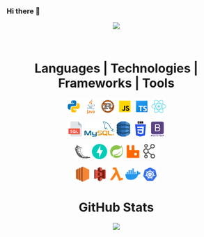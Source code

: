 ### Hi there 👋

<p align="center">
  <a href="https://www.linkedin.com/in/vinitkumar93/">
    <img src="https://img.shields.io/badge/LinkedIn-%230077B5.svg?&style=for-the-badge&logo=linkedin&logoColor=white" height=25>
  </a>
</p>
</br>
<h1 align="center">Languages | Technologies | Frameworks | Tools</h1>
<p align="center">
  <code><img title="Python" height="35" src="./icons/python.svg"></code>
  <code><img title="Java" height="35" src="./icons/java.svg"></code>
  <code><img title="Rust" height="35" src="./icons/rust.svg"></code>
  <code><img title="JavaScript" height="35" src="./icons/javascript.svg"></code>
  <code><img title="TypeScript" height="35" src="./icons/ts.svg"></code>
  <code><img title="ReactJS" height="35" src="./icons/react.svg"></code>
</p>
<p align="center">
  <code><img title="SQL Server" height="35" src="./icons/sql.svg"></code>
  <code><img title="MySQL" height="35" src="./icons/mysql.svg"></code>
  <code><img title="DynamoDB" height="35" src="./icons/dynamodb.svg"></code>
  <code><img title="CSS" height="35" src="./icons/css.svg"></code>
  <code><img title="BootStrap" height="35" src="./icons/bootstrap.svg"></code>
  
</p>
<p align="center">
    <code><img title="Flask" height="35" src="./icons/flask.svg"></code>
    <code><img title="FastAPI" height="35" src="./icons/fastapi.svg"></code>
    <code><img title="Spring Boot" height="35" src="./icons/springboot.svg"></code>
    <code><img title="RabbitMQ" height="35" src="./icons/rabbitmq.svg"></code>
    <code><img title="Apache Kafka" height="35" src="./icons/kafka.svg"></code>
</p>
<p align="center">
    <code><img title="AWS EC2" height="35" src="./icons/awsec2.svg"></code>
    <code><img title="AWS S3" height="35" src="./icons/awss3.svg"></code>
    <code><img title="AWS Lambda" height="35" src="./icons/awslambda.svg"></code>
    <code><img title="Docker" height="35" src="./icons/docker.svg"></code>
    <code><img title="Kubernetes" height="35" src="./icons/kubernetes.svg"></code>
</p>
<h1 align="center">GitHub Stats</h1>

<p align="center">
<img src="https://github-readme-stats.vercel.app/api/top-langs/?username=v1-k&layout=compact&langs_count=12&count-private=true&hide=jupyter%20notebook&theme=transparent">
</p>


